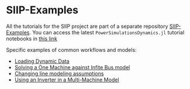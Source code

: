 # SIIP-Examples

All the tutorials for the SIIP project are part of a separate repository
[SIIP-Examples](https://github.com/NREL-SIIP/SIIPExamples.jl). You can access the latest
`PowerSimulationsDynamics.jl` tutorial notebooks in
[this link](https://github.com/NREL-SIIP/SIIPExamples.jl/blob/master/notebook/4_PowerSimulationsDynamics_examples)

Specific examples of common workflows and models: 

- [Loading Dynamic Data](https://github.com/NREL-SIIP/SIIPExamples.jl/blob/master/notebook/2_PowerSystems_examples/loading_dynamic_systems_data.ipynb)
- [Solving a One Machine against Infite Bus model](https://github.com/NREL-SIIP/SIIPExamples.jl/blob/master/notebook/4_PowerSimulationsDynamics_examples/01_omib.ipynb)
- [Changing line modeling assumptions](https://github.com/NREL-SIIP/SIIPExamples.jl/blob/master/notebook/4_PowerSimulationsDynamics_examples/02_line_dynamics.ipynb)
- [Using an Inverter in a Multi-Machine Model](https://github.com/NREL-SIIP/SIIPExamples.jl/blob/master/notebook/4_PowerSimulationsDynamics_examples/03_inverter_model.ipynb)

